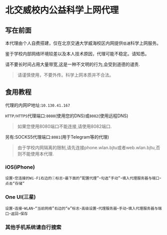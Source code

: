 # 北交威校内公益科学上网代理



## 写在前面

本代理由个人自费搭建，仅在北京交通大学威海校区内网提供`低速`科学上网服务。

鉴于学校内部网络环境较差以及本人技术原因，代理可能不稳定。请知悉。

请不要长时间占用大量带宽,这是一种不文明的行为,会受到道德的谴责.
>请谨慎使用，不要外传。科学上网本质并不合法。

## 食用教程

代理的内网IP地址:`10.130.41.167`

`HTTP/HTTPS`代理端口:`8080`(使用您的DNS)或`8082`(使用远程DNS)
>如果您使用8080端口不能连接,请使用8082端口.

另有:SOCKS5代理端口:`8081`(用于Telegram等的代理)

>由于学校内网隔离的限制,请先连接phone.wlan.bjtu或者web.wlan.bjtu,否则不能使用本代理.

### iOS(iPhone)

`设置`-`您连接的Wi-Fi右边的ⓘ标志`-`最下面的“配置代理”`-`勾选“手动”`-`填入代理服务器与端口`-`点击“存储”`

### One UI(三星)

`设置`-`连接`-`WLAN`-`“当前网络”右边的“⚙︎”标志`-`高级设置`-`代理服务器`-`手动`-`填入代理服务器与端口`-`返回`-`保存`

### 其他手机系统请自行搜索

